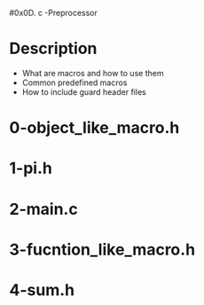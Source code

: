 #0x0D. c -Preprocessor

# Description

* What are macros and how to use them
* Common predefined macros
* How to include guard header files

# 0-object_like_macro.h

# 1-pi.h

# 2-main.c

# 3-fucntion_like_macro.h

# 4-sum.h
